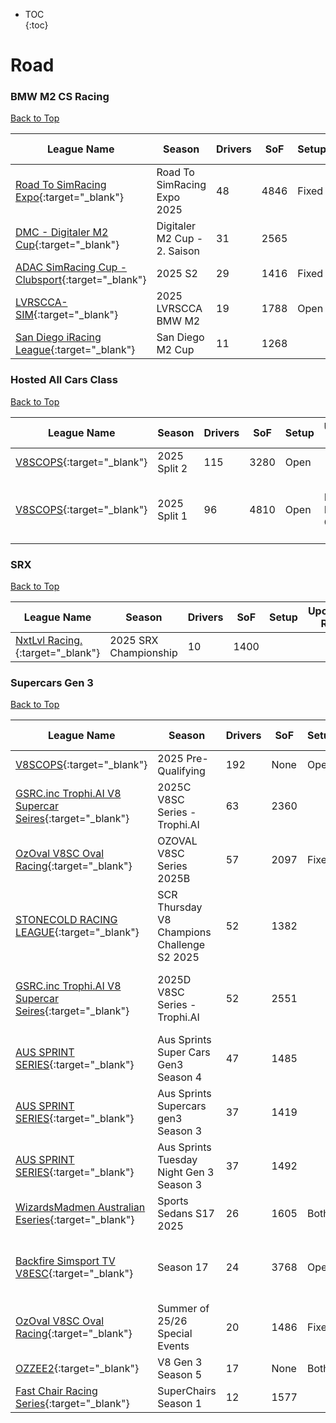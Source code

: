* TOC  
{:toc}

# Road

### BMW M2 CS Racing

[Back to Top](#)  

| League Name | Season | Drivers | SoF | Setup | Upcoming Race | New York | London | Sydney |
|-----------------------------------------------------------------------------------------------------------------------------|------------------------------|-------|----|-----|-------------|--------|------|------|
|[Road To SimRacing Expo](https://members.iracing.com/membersite/member/LeagueView.do?league=12937){:target="_blank"} |Road To SimRacing Expo 2025 |48 |4846 |Fixed | | | | |
|[DMC \- Digitaler M2 Cup](https://members.iracing.com/membersite/member/LeagueView.do?league=11971){:target="_blank"} |Digitaler M2 Cup \- 2\. Saison |31 |2565 | | | | | |
|[ADAC SimRacing Cup \- Clubsport](https://members.iracing.com/membersite/member/LeagueView.do?league=10120){:target="_blank"} |2025 S2 |29 |1416 |Fixed | | | | |
|[LVRSCCA\-SIM](https://members.iracing.com/membersite/member/LeagueView.do?league=10529){:target="_blank"} |2025 LVRSCCA  BMW M2 |19 |1788 |Open | | | | |
|[San Diego iRacing League](https://members.iracing.com/membersite/member/LeagueView.do?league=13096){:target="_blank"} |San Diego M2 Cup |11 |1268 | | | | | |

### Hosted All Cars Class

[Back to Top](#)  

| League Name | Season | Drivers | SoF | Setup | Upcoming Race | New York | London | Sydney |
|----------------------------------------------------------------------------------------------------|------------|-------|----|-----|----------------------|---------------------------|---------------------------|----------------------------|
|[V8SCOPS](https://members.iracing.com/membersite/member/LeagueView.do?league=9964){:target="_blank"} |2025 Split 2 |115 |3280 |Open | | | | |
|[V8SCOPS](https://members.iracing.com/membersite/member/LeagueView.do?league=9964){:target="_blank"} |2025 Split 1 |96 |4810 |Open |Mount Panorama Circuit |Sat, October 18 03:00AM EDT |Sat, October 18 08:00AM BST |Sat, October 18 06:00PM AEDT |

### SRX

[Back to Top](#)  

| League Name | Season | Drivers | SoF | Setup | Upcoming Race | New York | London | Sydney |
|-------------------------------------------------------------------------------------------------------------|---------------------|-------|----|-----|-------------|--------|------|------|
|[NxtLvl Racing\.](https://members.iracing.com/membersite/member/LeagueView.do?league=11085){:target="_blank"} |2025 SRX Championship |10 |1400 | | | | | |

### Supercars Gen 3

[Back to Top](#)  

| League Name | Season | Drivers | SoF | Setup | Upcoming Race | New York | London | Sydney |
|------------------------------------------------------------------------------------------------------------------------------------|-------------------------------------------|-------|----|-----|--------------------------------|---------------------------|---------------------------|----------------------------|
|[V8SCOPS](https://members.iracing.com/membersite/member/LeagueView.do?league=9964){:target="_blank"} |2025 Pre\-Qualifying |192 |None |Open | | | | |
|[GSRC\.inc Trophi\.AI V8 Supercar Seires](https://members.iracing.com/membersite/member/LeagueView.do?league=5308){:target="_blank"} |2025C V8SC Series \- Trophi\.AI |63 |2360 | | | | | |
|[OzOval V8SC Oval Racing](https://members.iracing.com/membersite/member/LeagueView.do?league=10491){:target="_blank"} |OZOVAL V8SC Series 2025B |57 |2097 |Fixed | | | | |
|[STONECOLD RACING LEAGUE](https://members.iracing.com/membersite/member/LeagueView.do?league=5970){:target="_blank"} |SCR Thursday V8 Champions Challenge S2 2025 |52 |1382 | | | | | |
|[GSRC\.inc Trophi\.AI V8 Supercar Seires](https://members.iracing.com/membersite/member/LeagueView.do?league=5308){:target="_blank"} |2025D V8SC Series \- Trophi\.AI |52 |2551 | |Detroit Grand Prix at Belle Isle |Wed, October 22 04:52AM EDT |Wed, October 22 09:52AM BST |Wed, October 22 07:52PM AEDT |
|[AUS SPRINT SERIES](https://members.iracing.com/membersite/member/LeagueView.do?league=8178){:target="_blank"} |Aus Sprints Super Cars Gen3 Season 4 |47 |1485 | | | | | |
|[AUS SPRINT SERIES](https://members.iracing.com/membersite/member/LeagueView.do?league=8178){:target="_blank"} |Aus Sprints Supercars gen3 Season 3 |37 |1419 | | | | | |
|[AUS SPRINT SERIES](https://members.iracing.com/membersite/member/LeagueView.do?league=8178){:target="_blank"} |Aus Sprints Tuesday Night Gen 3 Season 3 |37 |1492 | | | | | |
|[WizardsMadmen Australian Eseries](https://members.iracing.com/membersite/member/LeagueView.do?league=4153){:target="_blank"} |Sports Sedans S17 2025 |26 |1605 |Both | | | | |
|[Backfire Simsport TV V8ESC](https://members.iracing.com/membersite/member/LeagueView.do?league=13172){:target="_blank"} |Season 17 |24 |3768 |Open |Detroit Grand Prix at Belle Isle |Sat, October 18 01:00PM EDT |Sat, October 18 06:00PM BST |Sun, October 19 04:00AM AEDT |
|[OzOval V8SC Oval Racing](https://members.iracing.com/membersite/member/LeagueView.do?league=10491){:target="_blank"} |Summer of 25/26 Special Events |20 |1486 |Fixed | | | | |
|[OZZEE2](https://members.iracing.com/membersite/member/LeagueView.do?league=11564){:target="_blank"} |V8 Gen 3 Season 5 |17 |None |Both | | | | |
|[Fast Chair Racing Series](https://members.iracing.com/membersite/member/LeagueView.do?league=3064){:target="_blank"} |SuperChairs Season 1 |12 |1577 | | | | | |

